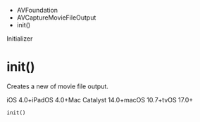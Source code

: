 

- AVFoundation
- AVCaptureMovieFileOutput
-  init() 

Initializer

# init()

Creates a new of movie file output.

iOS 4.0+iPadOS 4.0+Mac Catalyst 14.0+macOS 10.7+tvOS 17.0+

``` source
init()
```

